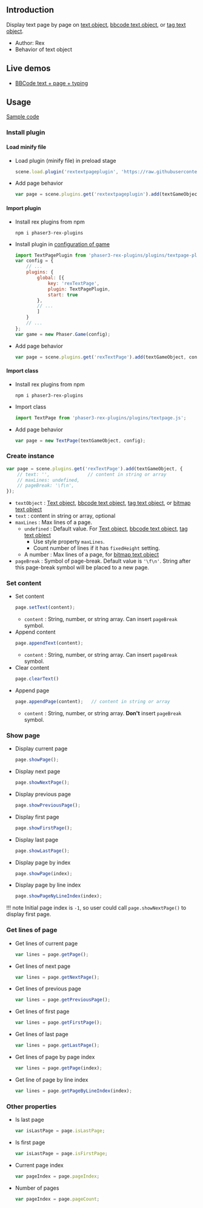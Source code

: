 ## Introduction

Display text page by page on [text object](text.md), [bbcode text object](bbcodetext.md), or [tag text object](tagtext.md).

- Author: Rex
- Behavior of text object

## Live demos

- [BBCode text + page + typing](https://codepen.io/rexrainbow/pen/yjZveb)

## Usage

[Sample code](https://github.com/rexrainbow/phaser3-rex-notes/tree/master/examples/textpage)

### Install plugin

#### Load minify file

- Load plugin (minify file) in preload stage
    ```javascript
    scene.load.plugin('rextextpageplugin', 'https://raw.githubusercontent.com/rexrainbow/phaser3-rex-notes/master/dist/rextextpageplugin.min.js', true);
    ```
- Add page behavior
    ```javascript
    var page = scene.plugins.get('rextextpageplugin').add(textGameObject, config);
    ```

#### Import plugin

- Install rex plugins from npm
    ```
    npm i phaser3-rex-plugins
    ```
- Install plugin in [configuration of game](game.md#configuration)
    ```javascript
    import TextPagePlugin from 'phaser3-rex-plugins/plugins/textpage-plugin.js';
    var config = {
        // ...
        plugins: {
            global: [{
                key: 'rexTextPage',
                plugin: TextPagePlugin,
                start: true
            },
            // ...
            ]
        }
        // ...
    };
    var game = new Phaser.Game(config);
    ```
- Add page behavior
    ```javascript
    var page = scene.plugins.get('rexTextPage').add(textGameObject, config);
    ```

#### Import class

- Install rex plugins from npm
    ```
    npm i phaser3-rex-plugins
    ```
- Import class
    ```javascript
    import TextPage from 'phaser3-rex-plugins/plugins/textpage.js';
    ```
- Add page behavior
    ```javascript
    var page = new TextPage(textGameObject, config);
    ```

### Create instance

```javascript
var page = scene.plugins.get('rexTextPage').add(textGameObject, {
    // text: '',              // content in string or array
    // maxLines: undefined,
    // pageBreak: '\f\n',
});
```

- `textObject` : [Text object](text.md), [bbcode text object](bbcodetext.md), [tag text object](tagtext.md), or [bitmap text object](bitmaptext.md)
- `text` : content in string or array, optional
- `maxLines` : Max lines of a page.
    - `undefined` : Default value. For [Text object](text.md), [bbcode text object](bbcodetext.md), [tag text object](tagtext.md)
        - Use style property `maxLines`.
        - Count number of lines if it has `fixedHeight` setting.
    - A number : Max lines of a page, for [bitmap text object](bitmaptext.md)
- `pageBreak` : Symbol of page-break. Default value is `'\f\n'`. String after this page-break symbol will be placed to a new page. 

### Set content

- Set content
    ```javascript
    page.setText(content);
    ```
    - `content` : String, number, or string array. Can insert `pageBreak` symbol.
- Append content
    ```javascript
    page.appendText(content);
    ```
    - `content` : String, number, or string array. Can insert `pageBreak` symbol.
- Clear content
    ```javascript
    page.clearText()
    ```
- Append page
    ```javascript
    page.appendPage(content);   // content in string or array
    ```
    - `content` : String, number, or string array. **Don't** insert `pageBreak` symbol.

### Show page

- Display current page
    ```javascript
    page.showPage();
    ```
- Display next page
    ```javascript
    page.showNextPage();
    ```
- Display previous page
    ```javascript
    page.showPreviousPage();
    ```
- Display first page
    ```javascript
    page.showFirstPage();
    ```
- Display last page
    ```javascript
    page.showLastPage();
    ```
- Display page by index
    ```javascript
    page.showPage(index);
    ```
- Display page by line index
    ```javascript
    page.showPageNyLineIndex(index);
    ``` 

!!! note
    Initial page index is `-1`, so user could call `page.showNextPage()` to display first page.

### Get lines of page

- Get lines of current page
    ```javascript
    var lines = page.getPage();
    ```
- Get lines of next page
    ```javascript
    var lines = page.getNextPage();
    ```
- Get lines of previous page
    ```javascript
    var lines = page.getPreviousPage();
    ```
- Get lines of first page
    ```javascript
    var lines = page.getFirstPage();
    ```
- Get lines of last page
    ```javascript
    var lines = page.getLastPage();
    ```
- Get lines of page by page index
    ```javascript
    var lines = page.getPage(index);
    ```
- Get line of page by line index
    ```javascript
    var lines = page.getPageByLineIndex(index);
    ```

### Other properties

- Is last page
    ```javascript
    var isLastPage = page.isLastPage;
    ```
- Is first page
    ```javascript
    var isLastPage = page.isFirstPage;
    ```
- Current page index
    ```javascript
    var pageIndex = page.pageIndex;
    ```
- Number of pages
    ```javascript
    var pageIndex = page.pageCount;
    ```